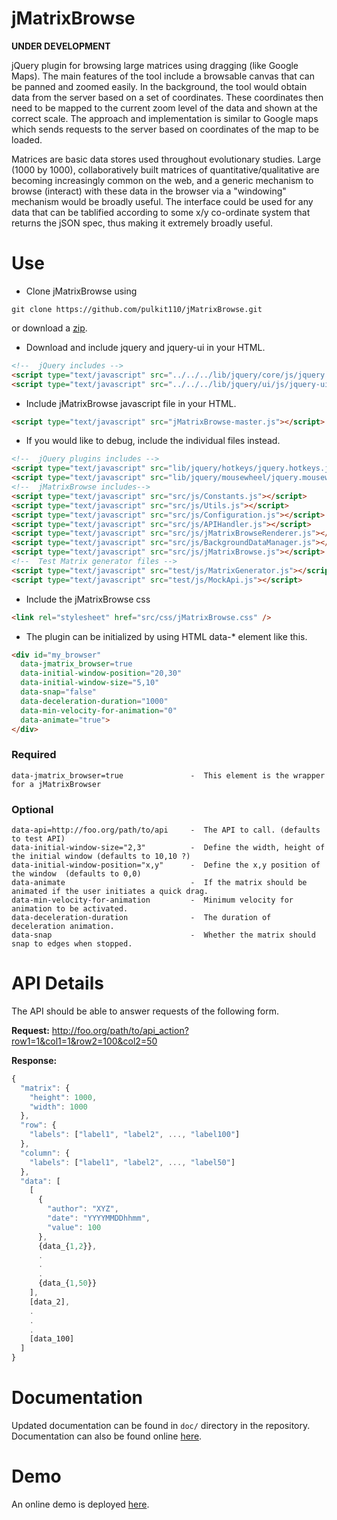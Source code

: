 jMatrixBrowse
=============

**UNDER DEVELOPMENT**

jQuery plugin for browsing large matrices using dragging (like Google Maps). The main features of the tool include a browsable canvas that can be panned and zoomed easily. In the background, the tool would obtain data from the server based on a set of coordinates. These coordinates then need to be mapped to the current zoom level of the data and shown at the correct scale. The approach and implementation is similar to Google maps which sends requests to the server based on coordinates of the map to be loaded.

Matrices are basic data stores used throughout evolutionary studies. Large (1000 by 1000), collaboratively built matrices of quantitative/qualitative are becoming increasingly common on the web, and a generic mechanism to browse (interact) with these data in the browser via a "windowing" mechanism would be broadly useful. The interface could be used for any data that can be tablified according to some x/y co-ordinate system that returns the jSON spec, thus making it extremely broadly useful.

Use
===

* Clone jMatrixBrowse using
```shell
git clone https://github.com/pulkit110/jMatrixBrowse.git
```
or download a [zip](https://github.com/pulkit110/jMatrixBrowse/zipball/master).

* Download and include jquery and jquery-ui in your HTML. 
```html 
<!--  jQuery includes -->
<script type="text/javascript" src="../../../lib/jquery/core/js/jquery.js"></script>
<script type="text/javascript" src="../../../lib/jquery/ui/js/jquery-ui-all.js"></script>
```

* Include jMatrixBrowse javascript file in your HTML. 
```html
<script type="text/javascript" src="jMatrixBrowse-master.js"></script> 
```

* If you would like to debug, include the individual files instead.
```html
<!--  jQuery plugins includes -->
<script type="text/javascript" src="lib/jquery/hotkeys/jquery.hotkeys.js"></script>
<script type="text/javascript" src="lib/jquery/mousewheel/jquery.mousewheel.js"></script>
<!--  jMatrixBrowse includes-->
<script type="text/javascript" src="src/js/Constants.js"></script>
<script type="text/javascript" src="src/js/Utils.js"></script>
<script type="text/javascript" src="src/js/Configuration.js"></script>
<script type="text/javascript" src="src/js/APIHandler.js"></script>
<script type="text/javascript" src="src/js/jMatrixBrowseRenderer.js"></script>
<script type="text/javascript" src="src/js/BackgroundDataManager.js"></script>
<script type="text/javascript" src="src/js/jMatrixBrowse.js"></script>
<!--  Test Matrix generator files -->
<script type="text/javascript" src="test/js/MatrixGenerator.js"></script>
<script type="text/javascript" src="test/js/MockApi.js"></script>
```

* Include the jMatrixBrowse css
```html
<link rel="stylesheet" href="src/css/jMatrixBrowse.css" />
```

* The plugin can be initialized by using HTML data-* element like this.

```html
<div id="my_browser"
  data-jmatrix_browser=true
  data-initial-window-position="20,30"
  data-initial-window-size="5,10"
  data-snap="false"
  data-deceleration-duration="1000"
  data-min-velocity-for-animation="0"
  data-animate="true">
</div>
```

### Required

```
data-jmatrix_browser=true               -  This element is the wrapper for a jMatrixBrowser

```

### Optional
```
data-api=http://foo.org/path/to/api     -  The API to call. (defaults to test API)
data-initial-window-size="2,3"          -  Define the width, height of the initial window (defaults to 10,10 ?)
data-initial-window-position="x,y"      -  Define the x,y position of the window  (defaults to 0,0)
data-animate                            -  If the matrix should be animated if the user initiates a quick drag.
data-min-velocity-for-animation         -  Minimum velocity for animation to be activated.
data-deceleration-duration              -  The duration of deceleration animation.
data-snap                               -  Whether the matrix should snap to edges when stopped.
```

API Details
===========

The API should be able to answer requests of the following form.

**Request:** http://foo.org/path/to/api_action?row1=1&col1=1&row2=100&col2=50

**Response:**
```javascript
{
  "matrix": {
    "height": 1000,
    "width": 1000
  },
  "row": {
    "labels": ["label1", "label2", ..., "label100"]
  },
  "column": {
    "labels": ["label1", "label2", ..., "label50"]
  },
  "data": [
    [
      {
        "author": "XYZ",
        "date": "YYYYMMDDhhmm",
        "value": 100
      },
      {data_{1,2}},
      .
      .
      .
      {data_{1,50}}
    ],
    [data_2],
    .
    .
    .
    [data_100]
  ]
}
```

Documentation
=============
Updated documentation can be found in `doc/` directory in the repository. Documentation can also be found online [here](http://pulkitgoyal.in/Demo/jMatrixBrowse/doc/). 

Demo
====
An online demo is deployed [here](http://pulkitgoyal.in/Demo/jMatrixBrowse/).